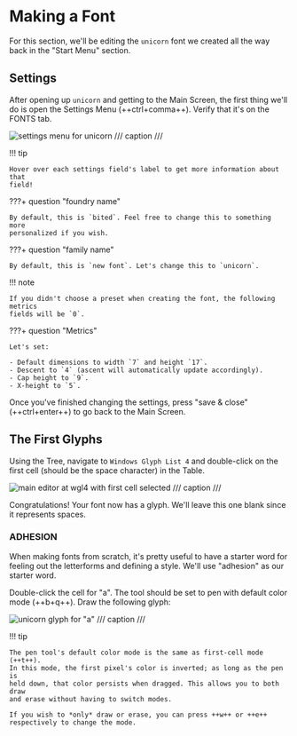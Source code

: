 # Making a Font

For this section, we'll be editing the `unicorn` font we created all the way
back in the "Start Menu" section.

## Settings

After opening up `unicorn` and getting to the Main Screen, the first thing
we'll do is open the Settings Menu (++ctrl+comma++). Verify that it's on the
FONTS tab.

![settings menu for unicorn](assets/make-settings.png)
/// caption
///

!!! tip

    Hover over each settings field's label to get more information about that
    field!

???+ question "foundry name"

    By default, this is `bited`. Feel free to change this to something more
    personalized if you wish.

???+ question "family name"

    By default, this is `new font`. Let's change this to `unicorn`.

!!! note

    If you didn't choose a preset when creating the font, the following metrics
    fields will be `0`.

???+ question "Metrics"

    Let's set:

    - Default dimensions to width `7` and height `17`.
    - Descent to `4` (ascent will automatically update accordingly).
    - Cap height to `9`.
    - X-height to `5`.

Once you've finished changing the settings, press "save & close"
(++ctrl+enter++) to go back to the Main Screen.

## The First Glyphs

Using the Tree, navigate to `Windows Glyph List 4` and double-click on the
first cell (should be the space character) in the Table.

![main editor at wgl4 with first cell selected](assets/make-glyph-first.png)
/// caption
///

Congratulations! Your font now has a glyph. We'll leave this one blank since it
represents spaces.

### ADHESION

When making fonts from scratch, it's pretty useful to have a starter word for
feeling out the letterforms and defining a style. We'll use "adhesion" as our
starter word.

Double-click the cell for "a". The tool should be set to pen with default color
mode (++b+q++). Draw the following glyph:

![unicorn glyph for "a"](assets/make-unicorn-a.png)
/// caption
///

!!! tip

    The pen tool's default color mode is the same as first-cell mode (++t++).
    In this mode, the first pixel's color is inverted; as long as the pen is
    held down, that color persists when dragged. This allows you to both draw
    and erase without having to switch modes.

    If you wish to *only* draw or erase, you can press ++w++ or ++e++
    respectively to change the mode.
